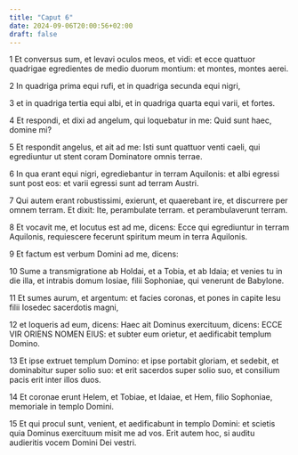 ```yaml
---
title: "Caput 6"
date: 2024-09-06T20:00:56+02:00
draft: false
---
```



1 Et conversus sum, et levavi oculos meos, et vidi: et ecce quattuor quadrigae egredientes de medio duorum montium: et montes, montes aerei.

2 In quadriga prima equi rufi, et in quadriga secunda equi nigri,

3 et in quadriga tertia equi albi, et in quadriga quarta equi varii, et fortes.

4 Et respondi, et dixi ad angelum, qui loquebatur in me: Quid sunt haec, domine mi?

5 Et respondit angelus, et ait ad me: Isti sunt quattuor venti caeli, qui egrediuntur ut stent coram Dominatore omnis terrae.

6 In qua erant equi nigri, egrediebantur in terram Aquilonis: et albi egressi sunt post eos: et varii egressi sunt ad terram Austri.

7 Qui autem erant robustissimi, exierunt, et quaerebant ire, et discurrere per omnem terram. Et dixit: Ite, perambulate terram. et perambulaverunt terram.

8 Et vocavit me, et locutus est ad me, dicens: Ecce qui egrediuntur in terram Aquilonis, requiescere fecerunt spiritum meum in terra Aquilonis.

9 Et factum est verbum Domini ad me, dicens:

10 Sume a transmigratione ab Holdai, et a Tobia, et ab Idaia; et venies tu in die illa, et intrabis domum Iosiae, filii Sophoniae, qui venerunt de Babylone.

11 Et sumes aurum, et argentum: et facies coronas, et pones in capite Iesu filii Iosedec sacerdotis magni,

12 et loqueris ad eum, dicens: Haec ait Dominus exercituum, dicens: ECCE VIR ORIENS NOMEN EIUS: et subter eum orietur, et aedificabit templum Domino.

13 Et ipse extruet templum Domino: et ipse portabit gloriam, et sedebit, et dominabitur super solio suo: et erit sacerdos super solio suo, et consilium pacis erit inter illos duos.

14 Et coronae erunt Helem, et Tobiae, et Idaiae, et Hem, filio Sophoniae, memoriale in templo Domini.

15 Et qui procul sunt, venient, et aedificabunt in templo Domini: et scietis quia Dominus exercituum misit me ad vos. Erit autem hoc, si auditu audieritis vocem Domini Dei vestri.

